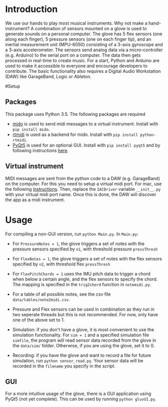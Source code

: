 

# Introduction
We use our hands to play most musical instruments. Why not make a hand-instrument? A combination of sensors mounted on a glove is used to generate sounds on a personal computer. The glove has 5 flex sensors (one along each finger), 5 pressure sensors (one on each finger tip), and an inertial measurement unit (MPU-6050) consisting of a 3-axis gyroscope and a 3-axis accelerometer. The sensors send analog data via a micro-controller (e.g. Arduino) to the serial port on a computer. The data then gets processed in real-time to create music. For a start, Python and Arduino are used to make it accessible to everyone and encourage developers to contribute. The basic functionality also requires a Digital Audio Workstation (DAW) like GarageBand, Logic or Ableton.

#Setup

## Packages
This package uses Python 3.5. The following packages are required 
- [mido](https://pypi.python.org/pypi/mido/1.1.3) is used to send midi messages to a virtual instrument. Install with `pip install mido`.
- [rtmidi](https://pypi.python.org/pypi/python-rtmidi/0.3.1a) is used as a backend for mido. Install with `pip install python-rtmidi`.
- [PyQt5](http://pyqt.sourceforge.net/Docs/PyQt5/) is used for an optional GUI. Install with `pip install pyqt5` and by following instructions [here](http://pyqt.sourceforge.net/Docs/PyQt5/installation.html).

## Virtual instrument
MIDI messages are sent from the python code to a DAW (e.g. GarageBand) on the computer. For this you need to setup a virtual midi port. For mac, use the following [instructions](http://feelyoursound.com/setup-midi-os-x/). Then, replace the `IACDriver` variable `__init__.py` with your virtual midi port name. Once this is done, the DAW will discover the app as a midi instrument.

# Usage
For compiling a non-GUI version, run `python Main.py`. In `Main.py`:
- For `PressureNotes = 1`, the glove triggers a set of notes with the pressure sensors specified by `n1`, with threshold pressure `pressThresh`
- For `FlexNotes = 1`, the glove triggers a set of notes with the flex sensors specified by `n2`, with threshold flex `pressThresh`
- For `FlexPitchChords = 1` uses the IMU pitch data to trigger a chord when below a certain angle, and the flex sensors to specify the chord. The mapping is specified in the `trig2chord` function in `notemidi.py`.
- For a table of all possible notes, see the csv file `data/tables/note2midi.csv`.
- Pressure and Flex sensors can be used in combination as they run in two seperate threads but this is not recommended. For now, only have one of the above set to 1.

- Simulation: if you don't have a glove, it is most convenient to use the simulation functionality. For `sim = 1` and a specified simulation file `simfile`, the program will read sensor data recorded from the glove in the `data/sim/` folder. Otherwise, if you are using the glove, set it to 0.
- Recording: if you have the glove and want to record a file for future simulation, run `python sensor_read.py`. Your sensor data will be recorded in the `filename` you specify in the script.

## GUI
For a more intuitive usage of the glove, there is a GUI application using PyQt5 (not yet complete). This can be used by running `python gluvUI.py`.

